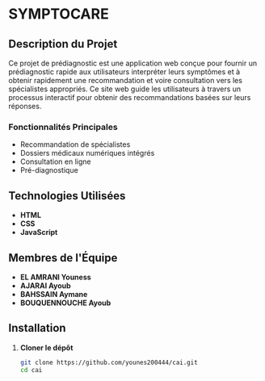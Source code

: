 # SYMPTOCARE

## Description du Projet

Ce projet de prédiagnostic est une application web conçue pour fournir un prédiagnostic rapide aux utilisateurs interpréter
leurs symptômes et à obtenir rapidement une recommandation et voire consultation vers les spécialistes appropriés. Ce site web guide les utilisateurs à travers un processus interactif pour obtenir des recommandations basées sur leurs réponses.

### Fonctionnalités Principales
- Recommandation de spécialistes
- Dossiers médicaux numériques intégrés
- Consultation en ligne
- Pré-diagnostique

## Technologies Utilisées

- **HTML**
- **CSS**
- **JavaScript**

## Membres de l'Équipe

- **EL AMRANI Youness**
- **AJARAI Ayoub**
- **BAHSSAIN Aymane**
- **BOUQUENNOUCHE Ayoub**


## Installation

1. **Cloner le dépôt**
   ```bash
   git clone https://github.com/younes200444/cai.git
   cd cai